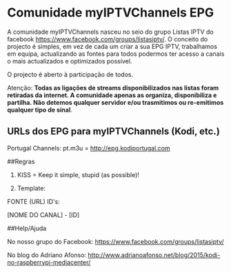 # Comunidade myIPTVChannels EPG
A comunidade myIPTVChannels nasceu no seio do grupo Listas IPTV do facebook https://www.facebook.com/groups/listasiptv/. O conceito do projecto é simples, em vez de cada um criar a sua EPG IPTV, trabalhamos em equipa, actualizando as fontes para todos podermos ter acesso a canais o mais actualizados e optimizados possível.

O projecto é aberto à participação de todos.

Atenção: <b>Todas as ligações de streams disponibilizados nas listas foram retiradas da internet. A comunidade apenas as organiza, disponibiliza e partilha. Não detemos qualquer servidor e/ou trasmitimos ou re-emitimos qualquer tipo de sinal</b>.


## URLs dos EPG para myIPTVChannels (Kodi, etc.)
Portugal Channels: pt.m3u = http://epg.kodiportugal.com



##Regras
1) KISS = Keep it simple, stupid (as possible)!



2) Template:

FONTE (URL)
ID's:

[NOME DO CANAL] - [ID]



##Help/Ajuda

No nosso grupo do Facebook: https://www.facebook.com/groups/listasiptv/

No blog do Adriano Afonso: http://www.adrianoafonso.net/blog/2015/kodi-no-raspberrypi-mediacenter/


